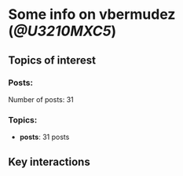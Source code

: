 # Some info on vbermudez (_@U3210MXC5_)


## Topics of interest

### Posts: 

Number of posts: 31

### Topics:

* __posts__: 31 posts

## Key interactions 

